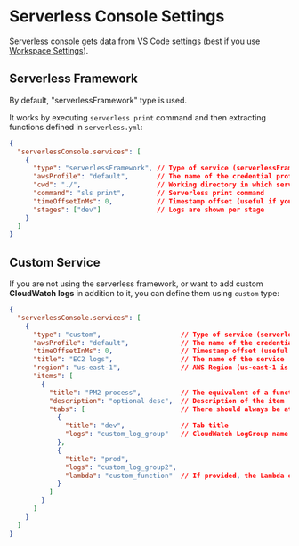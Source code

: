 # Serverless Console Settings

Serverless console gets data from VS Code settings (best if you use [Workspace Settings](serverlessConsole.openWorkspaceSettingsJson)).

## Serverless Framework

By default, "serverlessFramework" type is used.

It works by executing `serverless print` command and then extracting functions defined in `serverless.yml`:

```json
{
  "serverlessConsole.services": [
    {
      "type": "serverlessFramework", // Type of service (serverlessFramework or custom)
      "awsProfile": "default",       // The name of the credential profile to obtain credentials from
      "cwd": "./",                   // Working directory in which serverless print command will be executed
      "command": "sls print",        // Serverless print command
      "timeOffsetInMs": 0,           // Timestamp offset (useful if you are in a different timezone)
      "stages": ["dev"]              // Logs are shown per stage
    }
  ]
}
```

## Custom Service

If you are not using the serverless framework, or want to add custom **CloudWatch logs** in addition to it, you can define them using `custom` type:

```json
{
  "serverlessConsole.services": [
    {
      "type": "custom",                    // Type of service (serverlessFramework or custom)
      "awsProfile": "default",             // The name of the credential profile to obtain credentials from
      "timeOffsetInMs": 0,                 // Timestamp offset (useful if you are in a different timezone)
      "title": "EC2 logs",                 // The name of the service
      "region": "us-east-1",               // AWS Region (us-east-1 is used if not defined)
      "items": [
        {
          "title": "PM2 process",          // The equivalent of a function name in case of serverlessFramework service
          "description": "optional desc",  // Description of the item
          "tabs": [                        // There should always be at least one tab
            {
              "title": "dev",              // Tab title
              "logs": "custom_log_group"   // CloudWatch LogGroup name
            },
            {
              "title": "prod",
              "logs": "custom_log_group2",
              "lambda": "custom_function"  // If provided, the Lambda overview will be shown
            }
          ]
        }
      ]
    }
  ]
}
```
